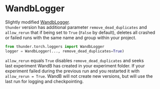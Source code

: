 # WandbLogger
Slightly modified [WandbLogger](https://lightning.ai/docs/pytorch/stable/api/lightning.pytorch.loggers.wandb.html#module-lightning.pytorch.loggers.wandb).  
`thunder` version has additional parameter `remove_dead_duplicates` and `allow_rerun` 
that if being set to `True` (`False` by default), deletes all crashed or failed runs 
with the same name and group within your project.
```python
from thunder.torch.loggers import WandbLogger
logger = WandbLogger(..., remove_dead_duplicates=True)
```

`allow_rerun` equals `True` disables `remove_dead_duplicates` and seeks  
last experiment WandB has created in your experiment folder. 
If your experiment failed during the previous run and you restarted it with `allow_rerun = True`.
WandB will not create new versions, but will use the last run for logging and checkpointing.

